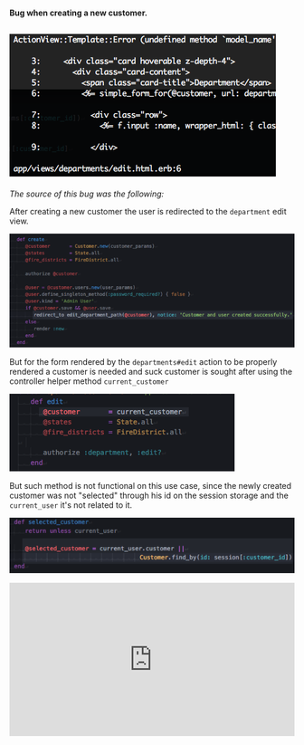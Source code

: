 #### Bug when creating a new customer.

![ex](excpt.png)
---
*The source of this bug was the following:*

After creating a new customer the user is redirected to the `department` edit view.

![302](302.png)

But for the form rendered by the `departments#edit` action to be properly rendered a customer is needed and suck customer is sought after using the controller helper method `current_customer`

![ecc](ecc.png)

But such method is not functional on this use case, since the newly created customer was not "selected" through his id on the session storage and the `current_user` it's not related to it.

![cc](cc.png)

<div style="width:100%;height:0px;position:relative;padding-bottom:53.722%;"><iframe src="https://streamable.com/s/pg6ia/nvobbs" frameborder="0" width="100%" height="100%" allowfullscreen style="width:100%;height:100%;position:absolute;left:0px;top:0px;overflow:hidden;"></iframe></div>
